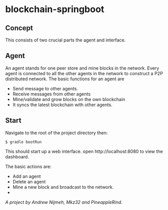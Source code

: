 # blockchain-springboot

## Concept
This consists of two crucial parts the agent and interface.

## Agent
An agent stands for one peer store and mine blocks in the network.
Every agent is connected to all the other agents in the network to construct a P2P
distributed network. The basic functions for an agent are
- Send message to other agents.
- Receive messages from other agents
- Mine/validate and grow blocks on the own blockchain
- It syncs the latest blockchain with other agents.

## Start
Navigate to the root of the project directory then:
```
$ gradle bootRun
```

This should start up a web interface. open http://localhost:8080 to view the dashboard.

The basic actions are:
- Add an agent
- Delete an agent
- Mine a new block and broadcast to the network.
- 
*A project by Andrew Nijmeh, Mkz32 and PineappleRind.*
